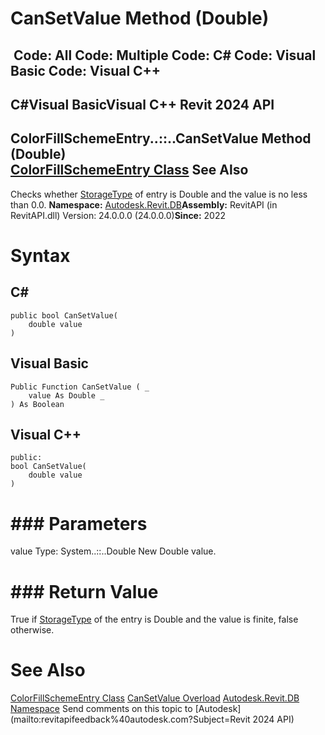 # CanSetValue Method (Double)

﻿
 Code: All Code: Multiple Code: C# Code: Visual Basic Code: Visual C++   
---  
C#Visual BasicVisual C++
Revit 2024 API  
---  
ColorFillSchemeEntry..::..CanSetValue Method (Double)  
[ColorFillSchemeEntry Class](065ddef3-065a-8bd5-9d34-4d2efd126e43.md "ColorFillSchemeEntry Class") See Also  
---  
Checks whether [StorageType](45659568-cb90-6712-3355-120f7cff9dd4.md "StorageType Property") of entry is Double and the value is no less than 0.0. 
**Namespace:** [Autodesk.Revit.DB](87546ba7-461b-c646-cbb1-2cb8f5bff8b2.md "Autodesk.Revit.DB Namespace")**Assembly:** RevitAPI (in RevitAPI.dll) Version: 24.0.0.0 (24.0.0.0)**Since:** 2022 
# Syntax
C#  
---  
```text
public bool CanSetValue(
	double value
)
```
  
Visual Basic  
---  
```text
Public Function CanSetValue ( _
	value As Double _
) As Boolean
```
  
Visual C++  
---  
```text
public:
bool CanSetValue(
	double value
)
```
  
# ### Parameters
value
    Type: System..::..Double New Double value. 
# ### Return Value
True if [StorageType](45659568-cb90-6712-3355-120f7cff9dd4.md "StorageType Property") of the entry is Double and the value is finite, false otherwise. 
# See Also
[ColorFillSchemeEntry Class](065ddef3-065a-8bd5-9d34-4d2efd126e43.md "ColorFillSchemeEntry Class")
[CanSetValue Overload](255fa849-f2a9-ee07-4df4-ebeb1374ba89.md "CanSetValue Method")
[Autodesk.Revit.DB Namespace](87546ba7-461b-c646-cbb1-2cb8f5bff8b2.md "Autodesk.Revit.DB Namespace")
Send comments on this topic to [Autodesk](mailto:revitapifeedback%40autodesk.com?Subject=Revit 2024 API)